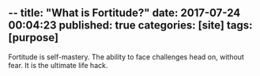--
title:  "What is Fortitude&#63;"
date:   2017-07-24 00:04:23
published: true
categories: [site]
tags: [purpose]
---

Fortitude is self-mastery. The ability to face challenges head on, without fear. It is the ultimate life hack.
